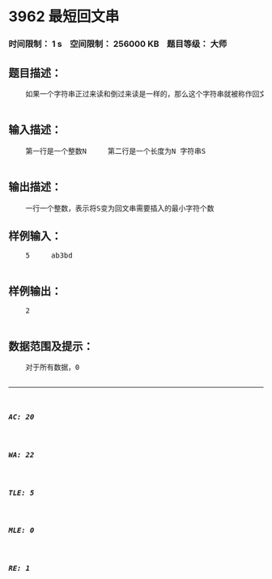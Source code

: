 # 3962 最短回文串   
### 时间限制： 1 s&nbsp;&nbsp;&nbsp;&nbsp;空间限制： 256000 KB&nbsp;&nbsp;&nbsp;&nbsp;题目等级： 大师  
## 题目描述：  

<pre>
    如果一个字符串正过来读和倒过来读是一样的，那么这个字符串就被称作回文串。例如abcdcba，abcddbca就是回文串，而abcdabcd 不是。     你要解决的问题是：对于任意一个字符串，输出将这个字符串变为回文串需要插入的最少字符个数，比如，ab3bd 只需要插入2个字符就可以变为一个回文串。   

</pre>
  
  
## 输入描述：  

<pre>
    第一行是一个整数N     第二行是一个长度为N 字符串S   

</pre>
  
  
## 输出描述：  

<pre>
    一行一个整数，表示将S变为回文串需要插入的最小字符个数 
</pre>
  
  
## 样例输入：  

<pre>
    5     ab3bd   

</pre>
  
  
## 样例输出：  

<pre>
    2  

</pre>
  
  
## 数据范围及提示：  

<pre>
    对于所有数据，0<n<=5000   

</pre>
  
  
***  

##### AC: 20  
##### WA: 22  
##### TLE: 5  
##### MLE: 0  
##### RE: 1  
